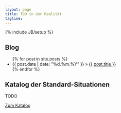 ```yaml
---
layout: page
title: TDD in der Realität
tagline: 
---
```

{% include JB/setup %}

## Blog


<ul class="posts">
  {% for post in site.posts %}
    <li><span>{{ post.date | date: "%d.%m.%Y" }}</span> &raquo; <a href="{{ BASE_PATH }}{{ post.url }}">{{ post.title }}</a></li>
  {% endfor %}
</ul>




## Katalog der Standard-Situationen

TODO

<a class="btn btn-success btn-large btn-primary" href="katalog/index.html"><i class="icon-book icon-white"> </i> Zum Katalog</a>
